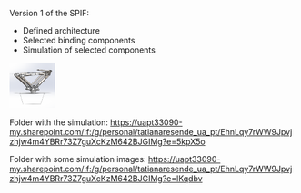 Version 1 of the SPIF:
- Defined architecture
- Selected binding components
- Simulation of selected components

 <img src="images/SPIF-A_v2 version1.png" alt="SPIF-A" width="80" height="80">
 
Folder with the simulation:
https://uapt33090-my.sharepoint.com/:f:/g/personal/tatianaresende_ua_pt/EhnLqy7rWW9Jpvjzhjw4m4YBRr73Z7guXcKzM642BJGIMg?e=5kpX5o

Folder with some simulation images:
https://uapt33090-my.sharepoint.com/:f:/g/personal/tatianaresende_ua_pt/EhnLqy7rWW9Jpvjzhjw4m4YBRr73Z7guXcKzM642BJGIMg?e=lKqdbv
